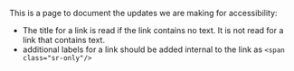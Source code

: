 This is a page to document the updates we are making for accessibility:

* The title for a link is read if the link contains no text.  It is not read for a link that contains text.
* additional labels for a link should be added internal to the link as `<span class="sr-only"/>` 
